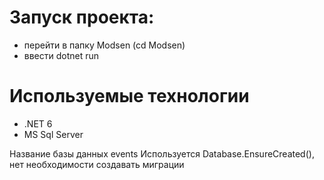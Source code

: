 # Запуск проекта:
- перейти в папку Modsen (cd Modsen)
- ввести dotnet run

# Используемые технологии
- .NET 6
- MS Sql Server

Название базы данных events
Используется Database.EnsureCreated(), нет необходимости создавать миграции



